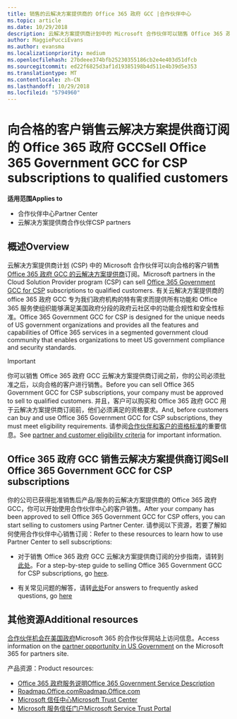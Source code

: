 ```yaml
---
title: 销售的云解决方案提供商的 Office 365 政府 GCC |合作伙伴中心
ms.topic: article
ms.date: 10/29/2018
description: 云解决方案提供商计划中的 Microsoft 合作伙伴可以销售 Office 365 政府 GCC 云解决方案提供商订阅向合格的客户。 有关云解决方案提供商的 office 365 政府 GCC 是一套适用于美国政府和政府承包商政务能力服务的云工作效率服务，并包括状态、 本地、 族群、 联邦公众，和联邦防御机构。
author: MaggiePucciEvans
ms.author: evansma
ms.localizationpriority: medium
ms.openlocfilehash: 27bdeee374bfb25230355186cb2e4e403d51dfcb
ms.sourcegitcommit: ed22f6825d3af1d19385198b4d511e4b39d5e353
ms.translationtype: MT
ms.contentlocale: zh-CN
ms.lasthandoff: 10/29/2018
ms.locfileid: "5794960"
---
```

# <a name="sell-office-365-government-gcc-for-csp-subscriptions-to-qualified-customers"></a><span data-ttu-id="708ef-104">向合格的客户销售云解决方案提供商订阅的 Office 365 政府 GCC</span><span class="sxs-lookup"><span data-stu-id="708ef-104">Sell Office 365 Government GCC for CSP subscriptions to qualified customers</span></span>

**<span data-ttu-id="708ef-105">适用范围</span><span class="sxs-lookup"><span data-stu-id="708ef-105">Applies to</span></span>**

-  <span data-ttu-id="708ef-106">合作伙伴中心</span><span class="sxs-lookup"><span data-stu-id="708ef-106">Partner Center</span></span>
-  <span data-ttu-id="708ef-107">云解决方案提供商合作伙伴</span><span class="sxs-lookup"><span data-stu-id="708ef-107">CSP partners</span></span>


## <a name="overview"></a><span data-ttu-id="708ef-108">概述</span><span class="sxs-lookup"><span data-stu-id="708ef-108">Overview</span></span>

<span data-ttu-id="708ef-109">云解决方案提供商计划 (CSP) 中的 Microsoft 合作伙伴可以向合格的客户销售[Office 365 政府 GCC 的云解决方案提供商](https://www.microsoft.com/microsoft-365/partners/governmentforCSP)订阅。</span><span class="sxs-lookup"><span data-stu-id="708ef-109">Microsoft partners in the Cloud Solution Provider program (CSP) can sell [Office 365 Government GCC for CSP](https://www.microsoft.com/microsoft-365/partners/governmentforCSP) subscriptions to qualified customers.</span></span> <span data-ttu-id="708ef-110">有关云解决方案提供商的 office 365 政府 GCC 专为我们政府机构的特有需求而提供所有功能和 Office 365 服务使组织能够满足美国政府分段的政府云社区中的功能合规性和安全性标准。</span><span class="sxs-lookup"><span data-stu-id="708ef-110">Office 365 Government GCC for CSP is designed for the unique needs of US government organizations and provides all the features and capabilities of Office 365 services in a segmented government cloud community that enables organizations to meet US government compliance and security standards.</span></span> 

>[!IMPORTANT] 
><span data-ttu-id="708ef-111">你可以销售 Office 365 政府 GCC 云解决方案提供商订阅之前，你的公司必须批准之后，以向合格的客户进行销售。</span><span class="sxs-lookup"><span data-stu-id="708ef-111">Before you can sell Office 365 Government GCC for CSP subscriptions, your company must be approved to sell to qualified customers.</span></span> <span data-ttu-id="708ef-112">并且，客户可以购买和 Office 365 政府 GCC 用于云解决方案提供商订阅前，他们必须满足的资格要求。</span><span class="sxs-lookup"><span data-stu-id="708ef-112">And, before customers can buy and use Office 365 Government GCC for CSP subscriptions, they must meet eligibility requirements.</span></span> <span data-ttu-id="708ef-113">请参阅[合作伙伴和客户的资格标准](csp-gcc-validate.md)的重要信息。</span><span class="sxs-lookup"><span data-stu-id="708ef-113">See [partner and customer eligibility criteria](csp-gcc-validate.md) for important information.</span></span>


## <a name="sell-office-365-government-gcc-for-csp-subscriptions"></a><span data-ttu-id="708ef-114">Office 365 政府 GCC 销售云解决方案提供商订阅</span><span class="sxs-lookup"><span data-stu-id="708ef-114">Sell Office 365 Government GCC for CSP subscriptions</span></span>

<span data-ttu-id="708ef-115">你的公司已获得批准销售后产品/服务的云解决方案提供商的 Office 365 政府 GCC，你可以开始使用合作伙伴中心的客户销售。</span><span class="sxs-lookup"><span data-stu-id="708ef-115">After your company has been approved to sell Office 365 Government GCC for CSP offers, you can start selling to customers using Partner Center.</span></span> <span data-ttu-id="708ef-116">请参阅以下资源，若要了解如何使用合作伙伴中心销售订阅：</span><span class="sxs-lookup"><span data-stu-id="708ef-116">Refer to these resources to learn how to use Partner Center to sell subscriptions:</span></span> 

-   <span data-ttu-id="708ef-117">对于销售 Office 365 政府 GCC 云解决方案提供商订阅的分步指南，请转到[此处](https://go.microsoft.com/fwlink/?linkid=2007323)。</span><span class="sxs-lookup"><span data-stu-id="708ef-117">For a step-by-step guide to selling Office 365 Government GCC for CSP subscriptions, go [here](https://go.microsoft.com/fwlink/?linkid=2007323).</span></span>  

-   <span data-ttu-id="708ef-118">有关常见问题的解答，请转[此处](https://o365pp.blob.core.windows.net/media/Resources/GCC/Office%20365%20Government%20GCC%20for%20CSP%20Partner%20FAQ.docx)</span><span class="sxs-lookup"><span data-stu-id="708ef-118">For answers to frequently asked questions, go [here](https://o365pp.blob.core.windows.net/media/Resources/GCC/Office%20365%20Government%20GCC%20for%20CSP%20Partner%20FAQ.docx)</span></span>


## <a name="additional-resources"></a><span data-ttu-id="708ef-119">其他资源</span><span class="sxs-lookup"><span data-stu-id="708ef-119">Additional resources</span></span>

<span data-ttu-id="708ef-120">[合作伙伴机会在美国政府](https://www.microsoft.com/microsoft-365/partners/governmentforCSP)Microsoft 365 的合作伙伴网站上访问信息。</span><span class="sxs-lookup"><span data-stu-id="708ef-120">Access information on the [partner opportunity in US Government](https://www.microsoft.com/microsoft-365/partners/governmentforCSP) on the Microsoft 365 for partners site.</span></span>

<span data-ttu-id="708ef-121">产品资源：</span><span class="sxs-lookup"><span data-stu-id="708ef-121">Product resources:</span></span>

- [<span data-ttu-id="708ef-122">Office 365 政府服务说明</span><span class="sxs-lookup"><span data-stu-id="708ef-122">Office 365 Government Service Description</span></span>](https://technet.microsoft.com/library/mt774581.aspx)
- [<span data-ttu-id="708ef-123">Roadmap.Office.com</span><span class="sxs-lookup"><span data-stu-id="708ef-123">Roadmap.Office.com</span></span>](https://products.office.com/business/office-365-roadmap)
- [<span data-ttu-id="708ef-124">Microsoft 信任中心</span><span class="sxs-lookup"><span data-stu-id="708ef-124">Microsoft Trust Center</span></span>](https://www.microsoft.com/TrustCenter/)
- [<span data-ttu-id="708ef-125">Microsoft 服务信任门户</span><span class="sxs-lookup"><span data-stu-id="708ef-125">Microsoft Service Trust Portal</span></span>](https://aka.ms/STP)

